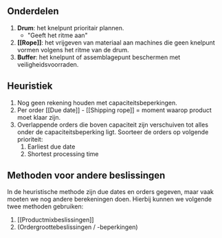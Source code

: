 ## Onderdelen
1. **Drum**: het knelpunt prioritair plannen.
	- "Geeft het ritme aan"
2. **[[Rope]]**: het vrijgeven van materiaal aan machines die geen knelpunt vormen volgens het ritme van de drum.
3. **Buffer**: het knelpunt of assemblagepunt beschermen met veiligheidsvoorraden.

## Heuristiek
1. Nog geen rekening houden met capaciteitsbeperkingen.
2. Per order [[Due date]] - [[Shipping rope]] = moment waarop product moet klaar zijn.
3. Overlappende orders die boven capaciteit zijn verschuiven tot alles onder de capaciteitsbeperking ligt. Soorteer de orders op volgende prioriteit:
	1. Earliest due date
	2. Shortest processing time

## Methoden voor andere beslissingen
In de heuristische methode zijn due dates en orders gegeven, maar vaak moeten we nog andere berekeningen doen. Hierbij kunnen we volgende twee methoden gebruiken:
1. [[Productmixbeslissingen]]
2. (Ordergroottebeslissingen / -beperkingen)